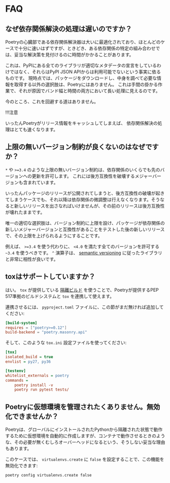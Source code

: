 # FAQ

## なぜ依存関係解決の処理は遅いのですか？

Poetryの心臓部である依存関係解決器は大いに最適化されており、ほとんどのケースで十分に速いはずですが、ときどき、ある依存関係の特定の組み合わせでは、妥当な解決策を見付けるのに時間がかかることがあります。

これは、PyPIにある全てのライブラリが適切なメタデータの宣言をしているわけではなく、それらはPyPI JSON
APIからは利用可能でないという事実に依るものです。
現時点では、パッケージをダウンロードし、中身を調べて必要な情報を取得する以外の選択肢は、Poetryにはありません。
これは手間の掛かる作業で、それが原因でバンド幅と時間の両方において長い処理に見えるのです。

今のところ、これを回避する道はありません。

!!!注意

 いったんPoetryがリリース情報をキャッシュしてしまえば、
依存関係解決の処理はとても速くなります。

## 上限の無いバージョン制約が良くないのはなぜですか？

`*` や `>=3.4` のような上限の無いバージョン制約は、依存関係のいくらでも先のバージョンへの更新を許可します。
これには後方互換性を破壊するメジャーバージョンも含まれています。

いったんパッケージのリリースが公開されてしまうと、後方互換性の破壊が起きてしまうケースでも、それ以降は依存関係の微調整は行えなくなります。そうなると新しいリリースを出さなればいけませんが、その前のリリースは後方互換性が壊れたままです。

唯一の適切な選択肢は、バージョン制約に上限を設け、パッケージが依存関係の新しいメジャーバージョンと互換性があることをテストした後の新しいリリースで、その上限を上げられるようにすることです。

例えば、 `>=3.4` を使う代わりに、 `<4.0` を満たす全てのバージョンを許可する `~3.4` を使うべきです。
`^` 演算子は、 [semantic versioning](https://semver.org) に従ったライブラリと非常に相性が良いです。

## toxはサポートしていますか？

はい。
`tox` が提供している
[隔離ビルド](https://tox.readthedocs.io/en/latest/config.html#conf-isolated_build)
を使うことで、Poetryが提供するPEP 517準拠のビルドシステムと `tox` を連携して使えます。

連携させるには、 `pyproject.toml` ファイルに、この節がまだ無ければ追加してください:

```toml
[build-system]
requires = ["poetry>=0.12"]
build-backend = "poetry.masonry.api"
```

そして、このような `tox.ini` 設定ファイルを使ってください:

```INI
[tox]
isolated_build = true
envlist = py27, py36

[testenv]
whitelist_externals = poetry
commands =
    poetry install -v
    poetry run pytest tests/
```

## Poetryに仮想環境を管理されたくありません。無効化できませんか？

Poetryは、グローバルにインストールされたPythonから隔離された状態で動作するために仮想環境を自動的に作成しますが、コンテナで動作させるときのような、その必要が無くむしろオーバーヘッドになるという、そうしない妥当な理由もあります。

このケースでは、 `virtualenvs.create` に `false` を設定することで、この機能を無効化できます:

```bash
poetry config virtualenvs.create false
```
